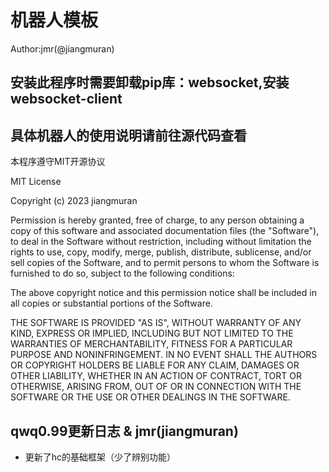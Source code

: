 # 机器人模板





Author:jmr(@jiangmuran)


## 安装此程序时需要卸载pip库：websocket,安装websocket-client
## 具体机器人的使用说明请前往源代码查看


本程序遵守MIT开源协议

MIT License

Copyright (c) 2023 jiangmuran

Permission is hereby granted, free of charge, to any person obtaining a copy
of this software and associated documentation files (the "Software"), to deal
in the Software without restriction, including without limitation the rights
to use, copy, modify, merge, publish, distribute, sublicense, and/or sell
copies of the Software, and to permit persons to whom the Software is
furnished to do so, subject to the following conditions:

The above copyright notice and this permission notice shall be included in all
copies or substantial portions of the Software.

THE SOFTWARE IS PROVIDED "AS IS", WITHOUT WARRANTY OF ANY KIND, EXPRESS OR
IMPLIED, INCLUDING BUT NOT LIMITED TO THE WARRANTIES OF MERCHANTABILITY,
FITNESS FOR A PARTICULAR PURPOSE AND NONINFRINGEMENT. IN NO EVENT SHALL THE
AUTHORS OR COPYRIGHT HOLDERS BE LIABLE FOR ANY CLAIM, DAMAGES OR OTHER
LIABILITY, WHETHER IN AN ACTION OF CONTRACT, TORT OR OTHERWISE, ARISING FROM,
OUT OF OR IN CONNECTION WITH THE SOFTWARE OR THE USE OR OTHER DEALINGS IN THE
SOFTWARE.


## qwq0.99更新日志 & jmr(jiangmuran)
- 更新了hc的基础框架（少了辨别功能）
